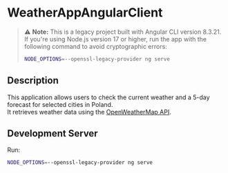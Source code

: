 # WeatherAppAngularClient

> ⚠️ **Note:** This is a legacy project built with Angular CLI version 8.3.21.  
> If you're using Node.js version 17 or higher, run the app with the following command to avoid cryptographic errors:
>
> ```bash
> NODE_OPTIONS=--openssl-legacy-provider ng serve
> ```

## Description

This application allows users to check the current weather and a 5-day forecast for selected cities in Poland.  
It retrieves weather data using the [OpenWeatherMap API](https://openweathermap.org/api).

## Development Server

Run:

```bash
NODE_OPTIONS=--openssl-legacy-provider ng serve
```
